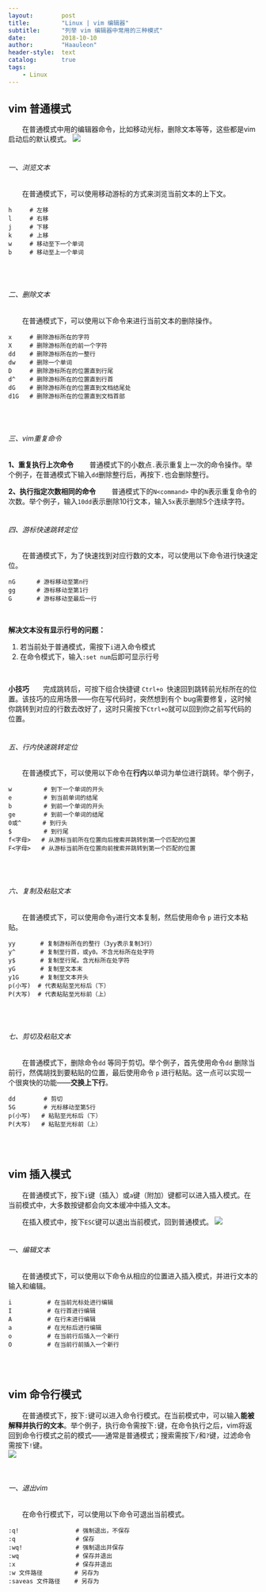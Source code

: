 ```yaml
---
layout:        post
title:         "Linux | vim 编辑器"
subtitle:      "列举 vim 编辑器中常用的三种模式"
date:          2018-10-10
author:        "Haauleon"
header-style:  text
catalog:       true
tags:
    - Linux
---
```


## vim 普通模式
&emsp;&emsp;在普通模式中用的编辑器命令，比如移动光标，删除文本等等，这些都是vim启动后的默认模式。
![](haauleon\img\in-post\post-linux\2021-03-11-linux-vim-1.png)
<br><br>

###### 一、浏览文本
&emsp;&emsp;在普通模式下，可以使用移动游标的方式来浏览当前文本的上下文。                  
```
h     # 左移 
l     # 右移  
j     # 下移 
k     # 上移 
w     # 移动至下一个单词  
b     # 移动至上一个单词
```                      
<br><br>

###### 二、删除文本
&emsp;&emsp;在普通模式下，可以使用以下命令来进行当前文本的删除操作。                           
```
x     # 删除游标所在的字符 
X     # 删除游标所在的前一个字符 
dd    # 删除游标所在的一整行 
dw    # 删除一个单词 
D     # 删除游标所在的位置直到行尾 
d^    # 删除游标所在的位置直到行首 
dG    # 删除游标所在的位置直到文档结尾处 
d1G   # 删除游标所在的位置直到文档首部
```
<br><br>

###### 三、vim重复命令
**1、重复执行上次命令**
&emsp;&emsp;普通模式下的小数点`.`表示重复上一次的命令操作。举个例子，在普通模式下输入`dd`删除整行后，再按下`.`也会删除整行。
<br>

**2、执行指定次数相同的命令**
&emsp;&emsp;普通模式下的`N<command>` 中的`N`表示重复命令的次数。举个例子，输入`10dd`表示删除10行文本，输入`5x`表示删除5个连续字符。
<br><br>

###### 四、游标快速跳转定位
&emsp;&emsp;在普通模式下，为了快速找到对应行数的文本，可以使用以下命令进行快速定位。
```
nG      # 游标移动至第n行 
gg      # 游标移动至第1行 
G       # 游标移动至最后一行
```
<br>

**解决文本没有显示行号的问题：**
1. 若当前处于普通模式，需按下`i`进入命令模式
2. 在命令模式下，输入`:set num`后即可显示行号
<br>

**小技巧**&emsp;&emsp;完成跳转后，可按下组合快捷键 `Ctrl+o `快速回到跳转前光标所在的位置。该技巧的应用场景——你在写代码时，突然想到有个 bug需要修复，这时候你跳转到对应的行数去改好了，这时只需按下` Ctrl+o `就可以回到你之前写代码的位置。
<br><br>

###### 五、行内快速跳转定位
&emsp;&emsp;在普通模式下，可以使用以下命令在**行内**以单词为单位进行跳转。举个例子，
```
w         # 到下一个单词的开头
e         # 到当前单词的结尾
b         # 到前一个单词的开头
ge        # 到前一个单词的结尾
0或^      # 到行头 
$         # 到行尾 
f<字母>   # 从游标当前所在位置向后搜索并跳转到第一个匹配的位置
F<字母>   # 从游标当前所在位置向前搜索并跳转到第一个匹配的位置
```
<br><br>

###### 六、复制及粘贴文本
&emsp;&emsp;在普通模式下，可以使用命令`y`进行文本复制，然后使用命令 `p` 进行文本粘贴。
```
yy       # 复制游标所在的整行（3yy表示复制3行） 
y^       # 复制至行首，或y0。不含光标所在处字符 
y$       # 复制至行尾。含光标所在处字符 
yG       # 复制至文本末 
y1G      # 复制至文本开头 
p(小写)  # 代表粘贴至光标后（下） 
P(大写)  # 代表粘贴至光标前（上）
```
<br><br>

###### 七、剪切及粘贴文本
&emsp;&emsp;在普通模式下，删除命令`dd` 等同于剪切。举个例子，首先使用命令`dd` 删除当前行，然偶胡找到要粘贴的位置，最后使用命令 `p` 进行粘贴。这一点可以实现一个很爽快的功能——**交换上下行**。
```
dd        # 剪切 
5G        # 光标移动至第5行
p(小写)   # 粘贴至光标后（下） 
P(大写)   # 粘贴至光标前（上）
```

<br><br>

## vim 插入模式
&emsp;&emsp;在普通模式下，按下`i`键（插入）或`a`键（附加）键都可以进入插入模式。在当前模式中，大多数按键都会向文本缓冲中插入文本。
<br>

&emsp;&emsp;在插入模式中，按下`ESC`键可以退出当前模式，回到普通模式。
![](haauleon\img\in-post\post-linux\2021-03-11-linux-vim-2.png)
<br><br>

###### 一、编辑文本
&emsp;&emsp;在普通模式下，可以使用以下命令从相应的位置进入插入模式，并进行文本的输入和编辑。
```
i          # 在当前光标处进行编辑  
I          # 在行首进行编辑 
A          # 在行末进行编辑 
a          # 在光标后进行编辑 
o          # 在当前行后插入一个新行 
O          # 在当前行前插入一个新行
```

<br><br>

## vim 命令行模式
&emsp;&emsp;在普通模式下，按下` : `键可以进入命令行模式。在当前模式中，可以输入**能被解释并执行的文本**。举个例子，执行命令需按下`:`键，在命令执行之后，vim将返回到命令行模式之前的模式——通常是普通模式；搜索需按下`/`和`?`键，过滤命令需按下`!`键。        
![](haauleon\img\in-post\post-linux\2021-03-11-linux-vim-3.png)

<br>

###### 一、退出vim
&emsp;&emsp;在命令行模式下，可以使用以下命令可退出当前模式。
```
:q!                # 强制退出，不保存  
:q                 # 保存  
:wq!               # 强制退出并保存  
:wq                # 保存并退出  
:x                 # 保存并退出  
:w 文件路径         # 另存为  
:saveas 文件路径    # 另存为
```